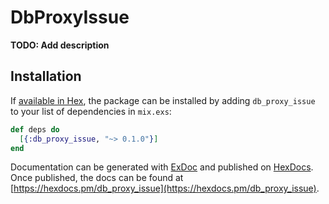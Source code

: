 # DbProxyIssue

**TODO: Add description**

## Installation

If [available in Hex](https://hex.pm/docs/publish), the package can be installed
by adding `db_proxy_issue` to your list of dependencies in `mix.exs`:

```elixir
def deps do
  [{:db_proxy_issue, "~> 0.1.0"}]
end
```

Documentation can be generated with [ExDoc](https://github.com/elixir-lang/ex_doc)
and published on [HexDocs](https://hexdocs.pm). Once published, the docs can
be found at [https://hexdocs.pm/db_proxy_issue](https://hexdocs.pm/db_proxy_issue).

